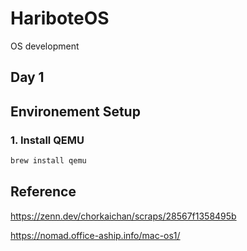 # HariboteOS
OS development

## Day 1



## Environement Setup
### 1. Install QEMU
```bash
brew install qemu
```

## Reference
https://zenn.dev/chorkaichan/scraps/28567f1358495b


https://nomad.office-aship.info/mac-os1/